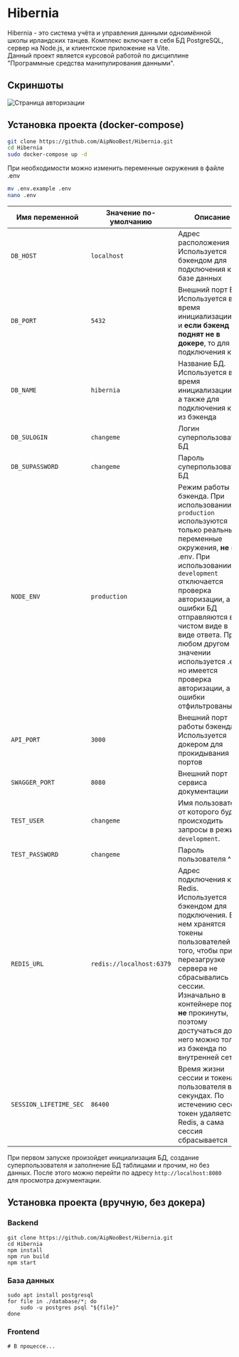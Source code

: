 # Hibernia
Hibernia - это система учёта и управления данными одноимённой школы ирландских танцев.
Комплекс включает в себя БД PostgreSQL, сервер на Node.js, и клиентское приложение на Vite. \
Данный проект является курсовой работой по дисциплине "Программные средства манипулирования данными".

## Скриншоты
![Страница авторизации](https://user-images.githubusercontent.com/47401054/208711085-ec5452ec-0f06-42a8-8f89-846cf6fae059.png)

[//]: # (![Главная страница]&#40;&#41;)

## Установка проекта (docker-compose)
```bash
git clone https://github.com/AipNooBest/Hibernia.git
cd Hibernia
sudo docker-compose up -d
```
При необходимости можно изменить переменные окружения в файле .env
```bash
mv .env.example .env
nano .env
```
| Имя переменной         | Значение по-умолчанию    | Описание                                                                                                                                                                                                                                                                                                                                                 |
|------------------------|--------------------------|----------------------------------------------------------------------------------------------------------------------------------------------------------------------------------------------------------------------------------------------------------------------------------------------------------------------------------------------------------|
| `DB_HOST`              | `localhost`              | Адрес расположения БД. Используется бэкендом для подключения к базе данных                                                                                                                                                                                                                                                                               |
| `DB_PORT`              | `5432`                   | Внешний порт БД. Используется во время инициализации БД, и **если бэкенд поднят не в докере**, то для подключения к БД                                                                                                                                                                                                                                   |
| `DB_NAME`              | `hibernia`               | Название БД. Используется во время инициализации БД, а также для подключения к БД из бэкенда                                                                                                                                                                                                                                                             |
| `DB_SULOGIN`           | `changeme`               | Логин суперпользователя БД                                                                                                                                                                                                                                                                                                                               |
| `DB_SUPASSWORD`        | `changeme`               | Пароль суперпользователя БД                                                                                                                                                                                                                                                                                                                              |
| `NODE_ENV`             | `production`             | Режим работы бэкенда. При использовании `production` используются только реальные переменные окружения, **не** из .env. При использовании `development` отключается проверка авторизации, а все ошибки БД отправляются в чистом виде в виде ответа. При любом другом значении используется .env, но имеется проверка авторизации, а ошибки отфильтрованы |
| `API_PORT`             | `3000`                   | Внешний порт работы бэкенда. Используется докером для прокидывания портов                                                                                                                                                                                                                                                                                |
| `SWAGGER_PORT`         | `8080`                   | Внешний порт сервиса документации                                                                                                                                                                                                                                                                                                                        |
| `TEST_USER`            | `changeme`               | Имя пользователя, от которого будут происходить запросы в режиме `development`.                                                                                                                                                                                                                                                                          |
| `TEST_PASSWORD`        | `changeme`               | Пароль пользователя ^                                                                                                                                                                                                                                                                                                                                    |
| `REDIS_URL`            | `redis://localhost:6379` | Адрес подключения к Redis. Используется бэкендом для подключения. В нем хранятся токены пользователей для того, чтобы при перезагрузке сервера не сбрасывались сессии. Изначально в контейнере порты **не** прокинуты, поэтому достучаться до него можно только из бэкенда по внутренней сети                                                            |
| `SESSION_LIFETIME_SEC` | `86400`                  | Время жизни сессии и токена пользователя в секундах. По истечению сессии токен удаляется из Redis, а сама сессия сбрасывается                                                                                                                                                                                                                            |

При первом запуске произойдет инициализация БД, создание суперпользователя и заполнение БД таблицами и прочим, но без данных. После этого можно перейти по адресу `http://localhost:8080` для просмотра документации.

## Установка проекта (вручную, без докера)
### Backend
```
git clone https://github.com/AipNooBest/Hibernia.git
cd Hibernia
npm install
npm run build
npm start
```
### База данных
```
sudo apt install postgresql
for file in ./database/*; do
    sudo -u postgres psql "${file}"
done
```
### Frontend
```
# В процессе...
```